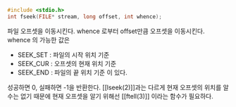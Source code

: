 ~~~c
#include <stdio.h>
int fseek(FILE* stream, long offset, int whence);
~~~

파일 오프셋을 이동시킨다.
whence 로부터 offset만큼 오프셋을 이동시킨다.
whence 의 가능한 값은
- SEEK_SET : 파일의 시작 위치 기준
- SEEK_CUR : 오프셋의 현재 위치 기준
- SEEK_END : 파일의 끝 위치 기준
이 있다.

성공하면 0, 실패하면 -1을 반환한다.
[[lseek(2)]]과는 다르게 현재 오프셋의 위치를 알 수는 없기 때문에
현재 오프셋을 알기 위해선 [[ftell(3)]] 이라는 함수가 필요하다.